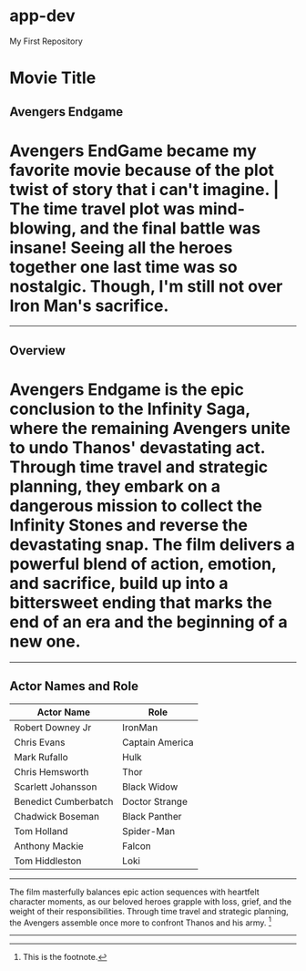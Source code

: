 # app-dev
My First Repository
# Movie Title
## Avengers Endgame
 # Avengers EndGame became my favorite movie because of the plot twist of story that i can't imagine. | The time travel plot was mind-blowing, and the final battle was insane! Seeing all the heroes together one last time was so nostalgic. Though, I'm still not over Iron Man's sacrifice. 
---
## Overview 
# Avengers Endgame is the epic conclusion to the Infinity Saga, where the remaining Avengers unite to undo Thanos' devastating act. Through time travel and strategic planning, they embark on a dangerous mission to collect the Infinity Stones and reverse the devastating snap. The film delivers a powerful blend of action, emotion, and sacrifice, build up into a bittersweet ending that marks the end of an era and the beginning of a new one.
---
## Actor Names and Role       
 |  Actor Name    |   Role  |
 | ---------- | ---------- |
 | Robert Downey Jr |  IronMan |
 | Chris Evans | Captain America |
 | Mark Rufallo | Hulk |
 | Chris Hemsworth | Thor | 
 | Scarlett Johansson | Black Widow | 
 | Benedict Cumberbatch | Doctor Strange | 
 | Chadwick Boseman | Black Panther |
 | Tom Holland | Spider-Man |
 | Anthony Mackie | Falcon |
 | Tom Hiddleston | Loki |
---
The film masterfully balances epic action sequences with heartfelt character moments, as our beloved heroes grapple with loss, grief, and the weight of their responsibilities. Through time travel and strategic planning, the Avengers assemble once more to confront Thanos and his army. [^1]   
[^1]: This is the footnote.
---
